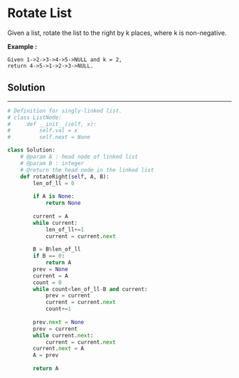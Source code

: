 <h1>Rotate List</h1>

<p>
Given a list, rotate the list to the right by k places, where k is non-negative.
</p>

<p><b>Example :</b>
<br>

    Given 1->2->3->4->5->NULL and k = 2,
    return 4->5->1->2->3->NULL.
</p>

<h2>Solution</h2>

***

```python
# Definition for singly-linked list.
# class ListNode:
#     def __init__(self, x):
#         self.val = x
#         self.next = None

class Solution:
    # @param A : head node of linked list
    # @param B : integer
    # @return the head node in the linked list
    def rotateRight(self, A, B):
        len_of_ll = 0
        
        if A is None:
            return None
            
        current = A
        while current:
            len_of_ll+=1
            current = current.next
            
        B = B%len_of_ll
        if B == 0:
            return A
        prev = None
        current = A
        count = 0
        while count<len_of_ll-B and current:
            prev = current
            current = current.next
            count+=1
        
        prev.next = None
        prev = current
        while current.next:
            current = current.next
        current.next = A
        A = prev
        
        return A
```